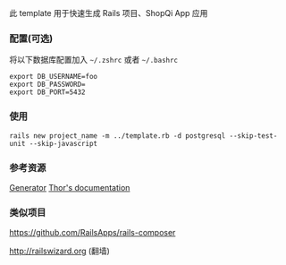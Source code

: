 此 template 用于快速生成 Rails 项目、ShopQi App 应用

### 配置(可选)

将以下数据库配置加入 `~/.zshrc` 或者 `~/.bashrc`

    export DB_USERNAME=foo
    export DB_PASSWORD=
    export DB_PORT=5432

### 使用

    rails new project_name -m ../template.rb -d postgresql --skip-test-unit --skip-javascript

### 参考资源

[Generator](http://guides.rubyonrails.org/generators.html)
[Thor's documentation](http://rdoc.info/github/wycats/thor/master/Thor/Actions.html)

### 类似项目

https://github.com/RailsApps/rails-composer

http://railswizard.org (翻墙)

